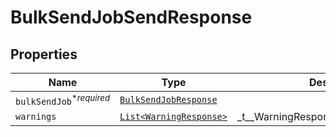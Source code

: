 

# BulkSendJobSendResponse



## Properties

| Name | Type | Description | Notes |
|------------ | ------------- | ------------- | -------------|
| `bulkSendJob`<sup>*_required_</sup> | [```BulkSendJobResponse```](BulkSendJobResponse.md) |    |  |
| `warnings` | [```List<WarningResponse>```](WarningResponse.md) |  _t__WarningResponse::LIST_DESCRIPTION  |  |



